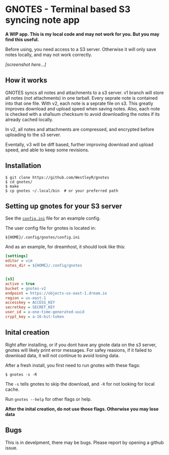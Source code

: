 # GNOTES - Terminal based S3 syncing note app

**A WIP app. This is my local code and may not work for you. But you may
find this useful.**

Before using, you need access to a S3 server. Otherwise it will only save notes
locally, and may not work correctly.

_[screenshot here...]_

## How it works

GNOTES syncs all notes and attachments to a s3 server. v1 branch will store all
notes (not attachments) in one tarball. Every seprate note is contained into
that one file. With v2, each note is a seprate file on s3. This greatly
improves download and upload speed when saving notes. Also, each note is
checked with a sha1sum checksum to avoid downloading the notes if its already
cached locally.

In v2, all notes and attachments are compressed, and encrypted before uploading
to the s3 server.

Eventally, v3 will be diff based, further improving download and upload speed,
and able to keep some revisions.

## Installation

```
$ git clone https://github.com/WestleyR/gnotes
$ cd gnotes/
$ make
$ cp gnotes ~/.local/bin  # or your preferred path
```

## Setting up gnotes for your S3 server

See the [`config.ini`](./config.ini) file for an example config.

The user config file for gnotes is located in:

```
${HOME}/.config/gnotes/config.ini
```

And as an example, for dreamhost, it should look like this:

```ini
[settings]
editor = vim
notes_dir = ${HOME}/.config/gnotes


[s3]
active = true
bucket = gnotes-v2
endpoint = https://objects-us-east-1.dream.io
region = us-east-1
accesskey = ACCESS_KEY
secretkey = SECRET_KEY
user_id = a-one-time-generated-uuid
crypt_key = a-16-bit-token
```

## Inital creation

Right after installing, or if you dont have any gnote data on the s3 server,
gnotes will likely print error messages. For safey reasions, if it failed to
download data, it will not continue to avoid losing data. 

After a fresh install, you first need to run gnotes with these flags:

```
$ gnotes -s -R
```

The `-s` tells gnotes to skip the download, and `-R` for not looking for local
cache.

Run `gnotes --help` for other flags or help.

**After the inital creation, do not use those flags. Otherwise you may lose
data**

## Bugs

This is in develpment, there may be bugs. Please report by opening a github
issue.

